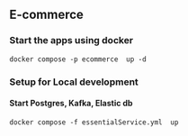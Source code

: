 ## E-commerce

### Start the apps using docker

```shell
docker compose -p ecommerce  up -d
```

### Setup for Local development

#### Start Postgres, Kafka, Elastic db

```shell
docker compose -f essentialService.yml  up
```
